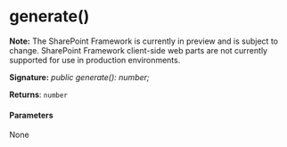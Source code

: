 # generate()
**Note:** The SharePoint Framework is currently in preview and is subject to change. SharePoint Framework client-side web parts are not currently supported for use in production environments.





**Signature:** _public generate(): number;_

**Returns**: `number`





#### Parameters
None


